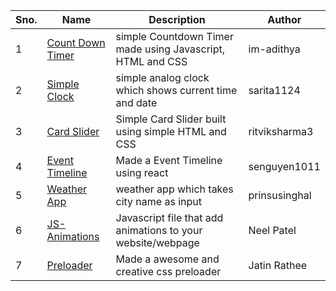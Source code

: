 | Sno. 	| Name         	| Description         	| Author 	|
|------	|--------------	|---------------------	|--------	|
| 1    	| [Count Down Timer](/Web%20Hacks/countdown-timer) 	| simple Countdown Timer made using Javascript, HTML and CSS 	| im-adithya  	|
| 2    	| [Simple Clock](/Web%20Hacks/clock%20design) 	| simple analog clock which shows current time and date 	| sarita1124  	|
| 3   	| [Card Slider](/Web%20Hacks/card-slider) 	| Simple Card Slider built using simple HTML and CSS 	| ritviksharma3 	|
| 4   	| [Event Timeline](/Web%20Hacks/timeline) 	| Made a Event Timeline using react 	| senguyen1011 	|
| 5   	| [Weather App](/Web%20Hacks/Weather%20App) 	| weather app which takes city name as input 	| prinsusinghal 	|
| 6   	| [JS-Animations](/Web%20Hacks/Animations/m4Dummies-Animations)	| Javascript file that add animations to your website/webpage 	| Neel Patel 	|
| 7   	| [Preloader](/Web%20Hacks/Preloader)	| Made a awesome and creative css preloader 	| Jatin Rathee 	|